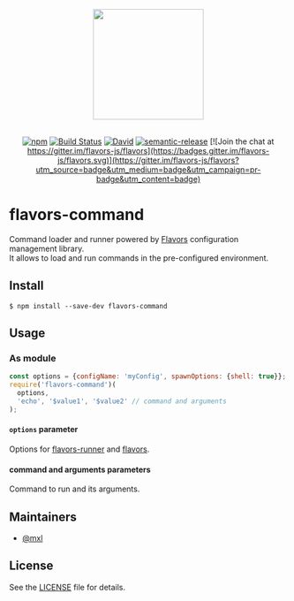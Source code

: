 <div align="center">
  <a href="https://github.com/flavors-js/flavors-command">
    <img width="200" height="200" src="https://flavors-js.github.io/flavors/logo.svg">
  </a>
  <br>
  <br>

[![npm](https://img.shields.io/npm/v/flavors-command.svg)](https://www.npmjs.com/package/flavors-command)
[![Build Status](https://travis-ci.org/flavors-js/flavors-command.svg?branch=master)](https://travis-ci.org/flavors-js/flavors-command)
[![David](https://img.shields.io/david/flavors-js/flavors-command.svg)](https://david-dm.org/flavors-js/flavors-command)
[![semantic-release](https://img.shields.io/badge/%20%20%F0%9F%93%A6%F0%9F%9A%80-semantic--release-e10079.svg)](https://github.com/semantic-release/semantic-release)
[![Join the chat at https://gitter.im/flavors-js/flavors](https://badges.gitter.im/flavors-js/flavors.svg)](https://gitter.im/flavors-js/flavors?utm_source=badge&utm_medium=badge&utm_campaign=pr-badge&utm_content=badge)
</div>

# flavors-command

Command loader and runner powered by [Flavors](https://github.com/flavors-js/flavors) configuration management library.<br>
It allows to load and run commands in the pre-configured environment.

## Install

```text
$ npm install --save-dev flavors-command
```

## Usage

### As module

```javascript
const options = {configName: 'myConfig', spawnOptions: {shell: true}};
require('flavors-command')(
  options,
  'echo', '$value1', '$value2' // command and arguments
);
```

#### `options` parameter

Options for [flavors-runner](https://github.com/flavors-js/flavors-runner#options) and [flavors](https://github.com/flavors-js/flavors-runner#options).

#### command and arguments parameters

Command to run and its arguments.

## Maintainers

- [@mxl](https://github.com/mxl)

## License

See the [LICENSE](https://github.com/flavors-js/flavors-command/blob/master/LICENSE) file for details.
